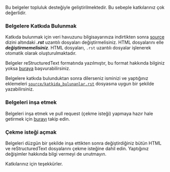 Bu belgeler topluluk desteğiyle geliştirilmektedir. Bu sebeple katkılarınız çok değerlidir.

### Belgelere Katkıda Bulunmak

Katkıda bulunmak için veri havuzunu bilgisayarınıza indirtikten sonra [source](source) dizini altındaki ***.rst*** uzantılı dosyaları değiştirmelisiniz. HTML dosyalarını elle ***değiştirmemelisiniz***. HTML dosyaları, ``.rst`` uzantılı dosyalar işlenerek otomatik olarak oluşturulmaktadır. 

Belgeler reStructuredText formatında yazılmıştır, bu format hakkında bilginiz yoksa [buraya](https://www.sphinx-doc.org/en/master/usage/restructuredtext/index.html) başvurabilirsiniz.

Belgelere katkıda bulunduktan sonra dilerseniz isminizi ve yaptığınız eklemeleri [``source/katkida_bulunanlar.rst``](source/katkida_bulunanlar.rst) dosyasına uygun bir şekilde yazabilirsiniz.

### Belgeleri inşa etmek

Belgeleri inşa etmek ve pull request (çekme isteği) yapmaya hazır hale getirmek için [burayı](BUILDING.md) takip edin.

### Çekme isteği açmak

Belgeleri düzgün bir şekilde inşa ettikten sonra değiştirdiğiniz bütün HTML ve reStructuredText dosyalarını çekme isteğine dahil edin. Yaptığınız değişimler hakkında bilgi vermeyi de unutmayın.

Katkılarınız için teşekkürler.
